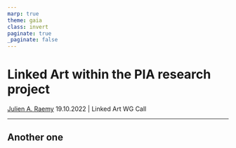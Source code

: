 ```yaml
---
marp: true
theme: gaia
class: invert
paginate: true
_paginate: false
---
```


# Linked Art within the PIA research project
[Julien A. Raemy](https://julsraemy.ch)
19.10.2022 | Linked Art WG Call

<!-- This presentation is about the deployment of Linked Art within the PIA research project  -->

--- 

## Another one